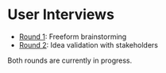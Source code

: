 # User Interviews

* [Round 1](round-1/): Freeform brainstorming
* [Round 2](round-2/): Idea validation with stakeholders

Both rounds are currently in progress.

